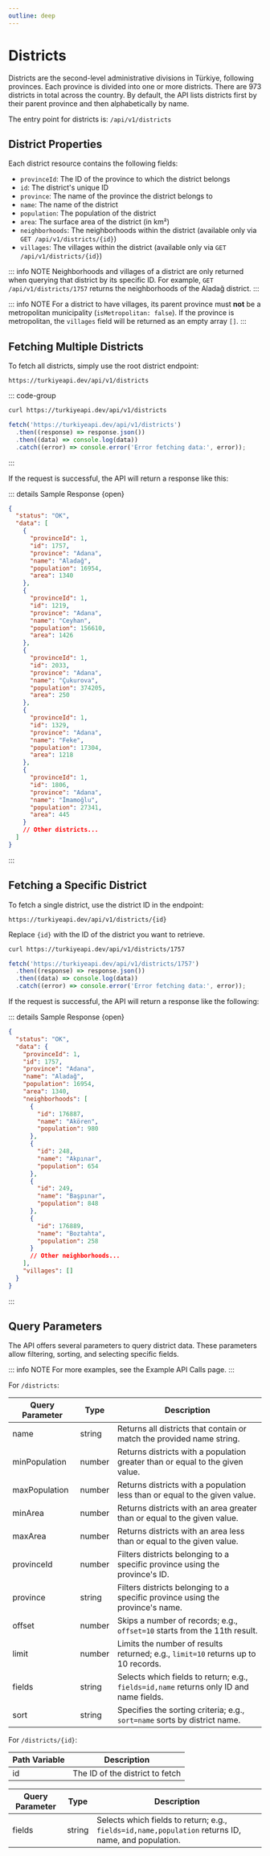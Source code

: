 ```yaml
---
outline: deep
---
```


# Districts

Districts are the second-level administrative divisions in Türkiye, following provinces. Each province is divided into one or more districts. There are 973 districts in total across the country. By default, the API lists districts first by their parent province and then alphabetically by name.

The entry point for districts is: `/api/v1/districts`

## District Properties

Each district resource contains the following fields:

- `provinceId`: The ID of the province to which the district belongs
- `id`: The district's unique ID
- `province`: The name of the province the district belongs to
- `name`: The name of the district
- `population`: The population of the district
- `area`: The surface area of the district (in km²)
- `neighborhoods`: The neighborhoods within the district (available only via `GET /api/v1/districts/{id}`)
- `villages`: The villages within the district (available only via `GET /api/v1/districts/{id}`)

::: info NOTE
Neighborhoods and villages of a district are only returned when querying that district by its specific ID. For example, `GET /api/v1/districts/1757` returns the neighborhoods of the Aladağ district.
:::

::: info NOTE
For a district to have villages, its parent province must **not** be a metropolitan municipality (`isMetropolitan: false`). If the province is metropolitan, the `villages` field will be returned as an empty array `[]`.
:::

## Fetching Multiple Districts

To fetch all districts, simply use the root district endpoint:

```url
https://turkiyeapi.dev/api/v1/districts
```

::: code-group

```bash [curl]
curl https://turkiyeapi.dev/api/v1/districts
```

```javascript [fetch]
fetch('https://turkiyeapi.dev/api/v1/districts')
  .then((response) => response.json())
  .then((data) => console.log(data))
  .catch((error) => console.error('Error fetching data:', error));
```

:::

If the request is successful, the API will return a response like this:

::: details Sample Response {open}

```json
{
  "status": "OK",
  "data": [
    {
      "provinceId": 1,
      "id": 1757,
      "province": "Adana",
      "name": "Aladağ",
      "population": 16954,
      "area": 1340
    },
    {
      "provinceId": 1,
      "id": 1219,
      "province": "Adana",
      "name": "Ceyhan",
      "population": 156610,
      "area": 1426
    },
    {
      "provinceId": 1,
      "id": 2033,
      "province": "Adana",
      "name": "Çukurova",
      "population": 374205,
      "area": 250
    },
    {
      "provinceId": 1,
      "id": 1329,
      "province": "Adana",
      "name": "Feke",
      "population": 17304,
      "area": 1218
    },
    {
      "provinceId": 1,
      "id": 1806,
      "province": "Adana",
      "name": "İmamoğlu",
      "population": 27341,
      "area": 445
    }
    // Other districts...
  ]
}
```

:::

## Fetching a Specific District

To fetch a single district, use the district ID in the endpoint:

```url
https://turkiyeapi.dev/api/v1/districts/{id}
```

Replace `{id}` with the ID of the district you want to retrieve.

```bash [curl]
curl https://turkiyeapi.dev/api/v1/districts/1757
```

```javascript [fetch]
fetch('https://turkiyeapi.dev/api/v1/districts/1757')
  .then((response) => response.json())
  .then((data) => console.log(data))
  .catch((error) => console.error('Error fetching data:', error));
```

If the request is successful, the API will return a response like the following:

::: details Sample Response {open}

```json
{
  "status": "OK",
  "data": {
    "provinceId": 1,
    "id": 1757,
    "province": "Adana",
    "name": "Aladağ",
    "population": 16954,
    "area": 1340,
    "neighborhoods": [
      {
        "id": 176887,
        "name": "Akören",
        "population": 980
      },
      {
        "id": 248,
        "name": "Akpınar",
        "population": 654
      },
      {
        "id": 249,
        "name": "Başpınar",
        "population": 848
      },
      {
        "id": 176889,
        "name": "Boztahta",
        "population": 258
      }
      // Other neighborhoods...
    ],
    "villages": []
  }
}
```

:::

## Query Parameters

The API offers several parameters to query district data. These parameters allow filtering, sorting, and selecting specific fields.

::: info NOTE
For more examples, see the Example API Calls page.
:::

For `/districts`:

| Query Parameter | Type   | Description                                                                             |
| --------------- | ------ | --------------------------------------------------------------------------------------- |
| name            | string | Returns all districts that contain or match the provided name string.                   |
| minPopulation   | number | Returns districts with a population greater than or equal to the given value.           |
| maxPopulation   | number | Returns districts with a population less than or equal to the given value.              |
| minArea         | number | Returns districts with an area greater than or equal to the given value.                |
| maxArea         | number | Returns districts with an area less than or equal to the given value.                   |
| provinceId      | number | Filters districts belonging to a specific province using the province's ID.             |
| province        | string | Filters districts belonging to a specific province using the province's name.           |
| offset          | number | Skips a number of records; e.g., `offset=10` starts from the 11th result.               |
| limit           | number | Limits the number of results returned; e.g., `limit=10` returns up to 10 records.       |
| fields          | string | Selects which fields to return; e.g., `fields=id,name` returns only ID and name fields. |
| sort            | string | Specifies the sorting criteria; e.g., `sort=name` sorts by district name.               |

For `/districts/{id}`:

| Path Variable | Description                     |
| ------------- | ------------------------------- |
| id            | The ID of the district to fetch |

| Query Parameter | Type   | Description                                                                                         |
| --------------- | ------ | --------------------------------------------------------------------------------------------------- |
| fields          | string | Selects which fields to return; e.g., `fields=id,name,population` returns ID, name, and population. |
